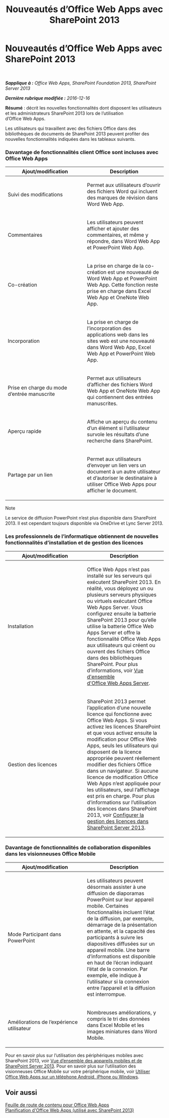 ﻿---
title: Nouveautés d’Office Web Apps avec SharePoint 2013
TOCTitle: Nouveautés d’Office Web Apps avec SharePoint 2013
ms:assetid: fc26f45c-fdd2-45be-a924-c8a1c0a5924c
ms:mtpsurl: https://technet.microsoft.com/fr-fr/library/Dn455087(v=office.15)
ms:contentKeyID: 59152167
ms.date: 12/22/2017
mtps_version: v=office.15
ms.translationtype: HT
---

# Nouveautés d’Office Web Apps avec SharePoint 2013

 

_**Sapplique à :** Office Web Apps, SharePoint Foundation 2013, SharePoint Server 2013_

_**Dernière rubrique modifiée :** 2016-12-16_

**Résumé** : décrit les nouvelles fonctionnalités dont disposent les utilisateurs et les administrateurs SharePoint 2013 lors de l’utilisation d’Office Web Apps.


Les utilisateurs qui travaillent avec des fichiers Office dans des bibliothèques de documents de SharePoint 2013 peuvent profiter des nouvelles fonctionnalités indiquées dans les tableaux suivants.

### Davantage de fonctionnalités client Office sont incluses avec Office Web Apps

<table>
<colgroup>
<col style="width: 50%" />
<col style="width: 50%" />
</colgroup>
<thead>
<tr class="header">
<th>Ajout/modification</th>
<th>Description</th>
</tr>
</thead>
<tbody>
<tr class="odd">
<td><p>Suivi des modifications</p></td>
<td><p>Permet aux utilisateurs d’ouvrir des fichiers Word qui incluent des marques de révision dans Word Web App.</p></td>
</tr>
<tr class="even">
<td><p>Commentaires</p></td>
<td><p>Les utilisateurs peuvent afficher et ajouter des commentaires, et même y répondre, dans Word Web App et PowerPoint Web App.</p></td>
</tr>
<tr class="odd">
<td><p>Co-création</p></td>
<td><p>La prise en charge de la co-création est une nouveauté de Word Web App et PowerPoint Web App. Cette fonction reste prise en charge dans Excel Web App et OneNote Web App.</p></td>
</tr>
<tr class="even">
<td><p>Incorporation</p></td>
<td><p>La prise en charge de l’incorporation des applications web dans les sites web est une nouveauté dans Word Web App, Excel Web App et PowerPoint Web App.</p></td>
</tr>
<tr class="odd">
<td><p>Prise en charge du mode d’entrée manuscrite</p></td>
<td><p>Permet aux utilisateurs d’afficher des fichiers Word Web App et OneNote Web App qui contiennent des entrées manuscrites.</p></td>
</tr>
<tr class="even">
<td><p>Aperçu rapide</p></td>
<td><p>Affiche un aperçu du contenu d’un élément si l’utilisateur survole les résultats d’une recherche dans SharePoint.</p></td>
</tr>
<tr class="odd">
<td><p>Partage par un lien</p></td>
<td><p>Permet aux utilisateurs d’envoyer un lien vers un document à un autre utilisateur et d’autoriser le destinataire à utiliser Office Web Apps pour afficher le document.</p></td>
</tr>
</tbody>
</table>


> [!NOTE]
> Le service de diffusion PowerPoint n’est plus disponible dans SharePoint 2013. Il est cependant toujours disponible via OneDrive et Lync Server 2013.


### Les professionnels de l’informatique obtiennent de nouvelles fonctionnalités d’installation et de gestion des licences

<table>
<colgroup>
<col style="width: 50%" />
<col style="width: 50%" />
</colgroup>
<thead>
<tr class="header">
<th>Ajout/modification</th>
<th>Description</th>
</tr>
</thead>
<tbody>
<tr class="odd">
<td><p>Installation</p></td>
<td><p>Office Web Apps n’est pas installé sur les serveurs qui exécutent SharePoint 2013. En réalité, vous déployez un ou plusieurs serveurs physiques ou virtuels exécutant Office Web Apps Server. Vous configurez ensuite la batterie SharePoint 2013 pour qu’elle utilise la batterie Office Web Apps Server et offre la fonctionnalité Office Web Apps aux utilisateurs qui créent ou ouvrent des fichiers Office dans des bibliothèques SharePoint. Pour plus d’informations, voir <a href="office-web-apps-server-overview.md">Vue d'ensemble d'Office Web Apps Server</a>.</p></td>
</tr>
<tr class="even">
<td><p>Gestion des licences</p></td>
<td><p>SharePoint 2013 permet l’application d’une nouvelle licence qui fonctionne avec Office Web Apps. Si vous activez les licences SharePoint et que vous activez ensuite la modification pour Office Web Apps, seuls les utilisateurs qui disposent de la licence appropriée peuvent réellement modifier des fichiers Office dans un navigateur. Si aucune licence de modification Office Web Apps n’est appliquée pour les utilisateurs, seul l’affichage est pris en charge. Pour plus d’informations sur l’utilisation des licences dans SharePoint 2013, voir <a href="https://technet.microsoft.com/fr-fr/library/jj219627(v=office.15)">Configurer la gestion des licences dans SharePoint Server 2013</a>.</p></td>
</tr>
</tbody>
</table>


### Davantage de fonctionnalités de collaboration disponibles dans les visionneuses Office Mobile

<table>
<colgroup>
<col style="width: 50%" />
<col style="width: 50%" />
</colgroup>
<thead>
<tr class="header">
<th>Ajout/modification</th>
<th>Description</th>
</tr>
</thead>
<tbody>
<tr class="odd">
<td><p>Mode Participant dans PowerPoint</p></td>
<td><p>Les utilisateurs peuvent désormais assister à une diffusion de diaporamas PowerPoint sur leur appareil mobile. Certaines fonctionnalités incluent l’état de la diffusion, par exemple, démarrage de la présentation en attente, et la capacité des participants à suivre les diapositives diffusées sur un appareil mobile. Une barre d’informations est disponible en haut de l’écran indiquant l’état de la connexion. Par exemple, elle indique à l’utilisateur si la connexion entre l’appareil et la diffusion est interrompue.</p></td>
</tr>
<tr class="even">
<td><p>Améliorations de l’expérience utilisateur</p></td>
<td><p>Nombreuses améliorations, y compris le tri des données dans Excel Mobile et les images miniatures dans Word Mobile.</p></td>
</tr>
</tbody>
</table>


Pour en savoir plus sur l’utilisation des périphériques mobiles avec SharePoint 2013, voir [Vue d’ensemble des appareils mobiles et de SharePoint Server 2013](https://technet.microsoft.com/fr-fr/library/fp161351\(v=office.15\)). Pour en savoir plus sur l’utilisation des visionneuses Office Mobile sur votre périphérique mobile, voir [Utiliser Office Web Apps sur un téléphone Android, iPhone ou Windows](http://go.microsoft.com/fwlink/p/?linkid=271045).

## Voir aussi


[Feuille de route de contenu pour Office Web Apps](content-roadmap-for-office-web-apps-server.md)  
[Planification d'Office Web Apps (utilisé avec SharePoint 2013)](plan-office-web-apps-used-with-sharepoint-2013.md)  
  

[](plan-office-web-apps-used-with-sharepoint-2013.md)

